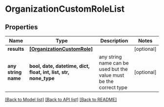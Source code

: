 # OrganizationCustomRoleList


## Properties
Name | Type | Description | Notes
------------ | ------------- | ------------- | -------------
**results** | [**[OrganizationCustomRole]**](OrganizationCustomRole.md) |  | [optional] 
**any string name** | **bool, date, datetime, dict, float, int, list, str, none_type** | any string name can be used but the value must be the correct type | [optional]

[[Back to Model list]](../README.md#documentation-for-models) [[Back to API list]](../README.md#documentation-for-api-endpoints) [[Back to README]](../README.md)


